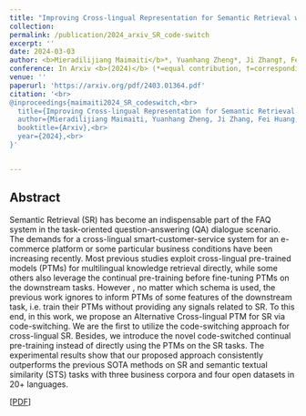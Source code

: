 ```yaml
---
title: "Improving Cross-lingual Representation for Semantic Retrieval with Code-switching"
collection: 
permalink: /publication/2024_arxiv_SR_code-switch
excerpt: ''
date: 2024-03-03
author: <b>Mieradilijiang Maimaiti</b>*, Yuanhang Zheng*, Ji Zhang†, Fei Huang, Yue Zhang, Wenpei Luo, and Kaiyu Huang
conference: In Arxiv <b>(2024)</b> (*=equal contribution, †=corresponding author)
venue: ''
paperurl: 'https://arxiv.org/pdf/2403.01364.pdf'
citation: '<br>
@inproceedings{maimaiti2024_SR_codeswitch,<br>
  title={Improving Cross-lingual Representation for Semantic Retrieval with Code-switching},<br>
  author={Mieradilijiang Maimaiti, Yuanhang Zheng, Ji Zhang, Fei Huang, Yue Zhang, Wenpei Luo, Kaiyu Huang},<br>
  booktitle={Arxiv},<br>
  year={2024},<br>
}'


---
```

<h2><strong>Abstract</strong></h2>
Semantic Retrieval (SR) has become an indispensable part of the FAQ system in the task-oriented question-answering (QA) dialogue scenario. 
The demands for a cross-lingual smart-customer-service system for an e-commerce platform or some particular business conditions have been increasing recently. 
Most previous studies exploit cross-lingual pre-trained models (PTMs) for multilingual knowledge retrieval directly, while some others also leverage the continual pre-training before fine-tuning PTMs on the downstream tasks. 
However , no matter which schema is used, the previous work ignores to inform PTMs of some features of the downstream task, i.e. train their PTMs without providing any signals related to SR. 
To this end, in this work, we propose an Alternative Cross-lingual PTM for SR via code-switching. We are the first to utilize the code-switching approach for cross-lingual SR. 
Besides, we introduce the novel code-switched continual pre-training instead of directly using the PTMs on the SR tasks. 
The experimental results show that our proposed approach consistently outperforms the previous SOTA methods on SR and semantic textual similarity (STS) tasks 
with three business corpora and four open datasets in 20+ languages.

\[[PDF](https://arxiv.org/pdf/2403.01364.pdf)\]
